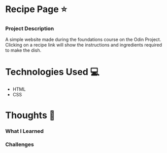 # **Recipe Page :star:**
### **Project Description**
A simple website made during the foundations course on the Odin Project. Clicking on a recipe link will show the instructions and ingredients required to make the dish.

# **Technologies Used :computer:**
- HTML
- CSS

# **Thoughts 💭**
### **What I Learned**

### **Challenges**
